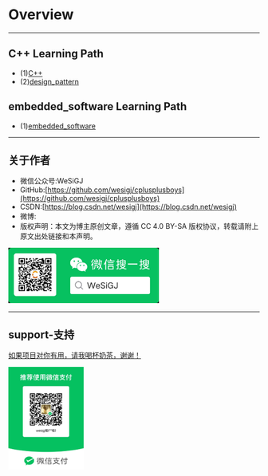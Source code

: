 # Overview

---

## C++ Learning Path

- (1)[C++](./C++/README.md)
- (2)[design_pattern](./design_pattern/README.md)

## embedded_software Learning Path

- (1)[embedded_software](./embedded_software/README.md)

---

## 关于作者

- 微信公众号:WeSiGJ
- GitHub:[https://github.com/wesigj/cplusplusboys](https://github.com/wesigj/cplusplusboys)
- CSDN:[https://blog.csdn.net/wesigj](https://blog.csdn.net/wesigj)
- 微博:
- 版权声明：本文为博主原创文章，遵循 CC 4.0 BY-SA 版权协议，转载请附上原文出处链接和本声明。

<img src=/./img/wechat.jpg width=60% />

---

## support-支持

[如果项目对你有用，请我喝杯奶茶，谢谢！](/./img/wechat_supports.jpg)

<img src=/./img/wechat_supports.jpg width=30% />
